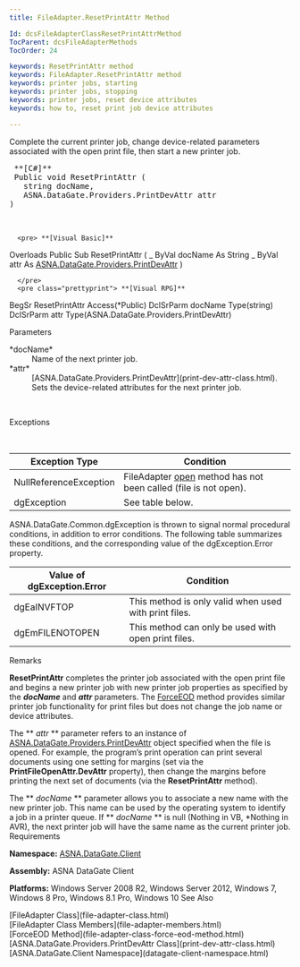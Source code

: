 ```yaml
---
title: FileAdapter.ResetPrintAttr Method

Id: dcsFileAdapterClassResetPrintAttrMethod
TocParent: dcsFileAdapterMethods
TocOrder: 24

keywords: ResetPrintAttr method
keywords: FileAdapter.ResetPrintAttr method
keywords: printer jobs, starting
keywords: printer jobs, stopping
keywords: printer jobs, reset device attributes
keywords: how to, reset print job device attributes

---
```


Complete the current printer job, change device-related parameters associated with the open print file, then start a new printer job.
<pre> **[C#]** 
 Public void ResetPrintAttr (
   string docName,
   ASNA.DataGate.Providers.PrintDevAttr attr
)

      </pre>
      <pre> **[Visual Basic]** 
 Overloads Public Sub ResetPrintAttr ( _
   ByVal docName As String _
   ByVal attr As [ASNA.DataGate.Providers.PrintDevAttr](print-dev-attr-class.html)
)

      </pre>
      <pre class="prettyprint"> **[Visual RPG]** 
BegSr ResetPrintAttr Access(*Public)
  DclSrParm docName Type(string)
  DclSrParm attr Type(ASNA.DataGate.Providers.PrintDevAttr)
      </pre>

Parameters

<dl>
        <dt>
 *docName* 
        </dt>
        <dd>Name of the next printer job. </dd>
        <dt>
 *attr* 
        </dt>
        <dd>[ASNA.DataGate.Providers.PrintDevAttr](print-dev-attr-class.html). 
								Sets the device-related attributes for the next printer job.</dd>
</dl>
      <br />

Exceptions

<br />



| Exception Type | Condition |
| ---- | ---- |
| NullReferenceException | FileAdapter [open](file-adapter-class-open-method.html) method has not been called (file is not open). |
| dgException | See table below. |



ASNA.DataGate.Common.dgException is thrown to signal normal procedural conditions, in addition to error conditions. The following table summarizes these conditions, and the corresponding value of the dgException.Error property.
<br />



| Value of dgException.Error | Condition |
| ---- | ---- |
| dgEaINVFTOP | This method is only valid when used with print files. |
| dgEmFILENOTOPEN | This method can only be used with open print files. |



Remarks

**ResetPrintAttr** completes the printer job associated with the open print file and begins a new printer job with new printer job properties as specified by the ***docName*** and ***attr*** parameters. The [ForceEOD](file-adapter-class-force-eod-method.html) method provides similar printer job functionality for print files but does not change the job name or device attributes. 

The ** *attr* ** parameter refers to an instance of [ ASNA.DataGate.Providers.PrintDevAttr](print-dev-attr-class.html) object specified when the file is opened. For example, the program’s print operation can print several documents using one setting for margins (set via the **PrintFileOpenAttr.DevAttr** property), then change the margins before printing the next set of documents (via the **ResetPrintAttr** method).

The ** *docName* ** parameter allows you to associate a new name with the new printer job. This name can be used by the operating system to identify a job in a printer queue. If ** *docName* ** is null (Nothing in VB, *Nothing in AVR), the next printer job will have the same name as the current printer job.
Requirements

**Namespace:** [ASNA.DataGate.Client](datagate-client-namespace.html) 

**Assembly:** ASNA DataGate Client

**Platforms:** Windows Server 2008 R2, Windows Server 2012, Windows 7, Windows 8 Pro, Windows 8.1 Pro, Windows 10
See Also

<dl />
      [FileAdapter Class](file-adapter-class.html)
      <br />
      [FileAdapter Class Members](file-adapter-members.html)
      <br />
      [ForceEOD Method](file-adapter-class-force-eod-method.html)
      <br />
      [ASNA.DataGate.Providers.PrintDevAttr Class](print-dev-attr-class.html)
      <br />
      [ASNA.DataGate.Client Namespace](datagate-client-namespace.html)

